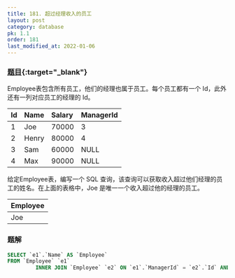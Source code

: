 ```yaml
---
title: 181. 超过经理收入的员工
layout: post
category: database
pk: 1.1
order: 181
last_modified_at: 2022-01-06
---
```


### [题目](https://leetcode-cn.com/problems/employees-earning-more-than-their-managers/){:target="_blank"}

Employee表包含所有员工，他们的经理也属于员工。每个员工都有一个 Id，此外还有一列对应员工的经理的 Id。

| Id | Name  | Salary | ManagerId |
|:---|:---|:---|:---|
| 1  | Joe   | 70000  | 3         |
| 2  | Henry | 80000  | 4         |
| 3  | Sam   | 60000  | NULL      |
| 4  | Max   | 90000  | NULL      |

给定Employee表，编写一个 SQL 查询，该查询可以获取收入超过他们经理的员工的姓名。在上面的表格中，Joe 是唯一一个收入超过他的经理的员工。

| Employee |
|:---|
| Joe      |

### 题解

```sql
SELECT `e1`.`Name` AS `Employee`
FROM `Employee` `e1`
         INNER JOIN `Employee` `e2` ON `e1`.`ManagerId` = `e2`.`Id` AND `e1`.`Salary` > `e2`.`Salary`
```